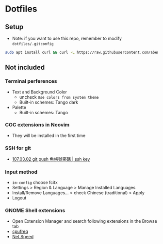 # Dotfiles

## Setup

+ Note: if you want to use this repo, remember to modify `dotfiles/.gitconfig` 

```bash
sudo apt install curl && curl -L https://raw.githubusercontent.com/aben20807/dotfiles/master/setup.sh | bash 
```

## Not included

### Terminal perferences

+ Text and Background Color
  + uncheck `Use colors from system theme`
  + Built-in schemes: Tango dark
+ Palette
  + Built-in schemes: Tango

### COC extensions in Neovim

+ They will be installed in the first time

### SSH for git

+ [107.03.02 git push 免帳號密碼 | ssh key](https://aben20807.blogspot.com/2018/03/1070302-git-push-ssh-key.html)

### Input method

+ `im-config` choose fcitx
+ Settings > Region & Language > Manage Installed Languages
+ Install/Remove Languages... > check Chinese (traditional) > Apply
+ Logout

### GNOME Shell extensions

+ Open Extension Manager and search following extensions in the Browse tab
+ [cpufreq](https://extensions.gnome.org/extension/1082/cpufreq/)
+ [Net Speed](https://extensions.gnome.org/extension/4478/net-speed/)

